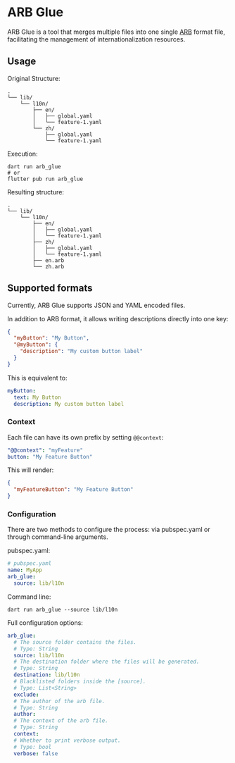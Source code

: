 # ARB Glue

ARB Glue is a tool that merges multiple files into one single [ARB] format file,
facilitating the management of internationalization resources.

## Usage

Original Structure:

```text
.
└── lib/
    └── l10n/
        ├── en/
        │   ├── global.yaml
        │   └── feature-1.yaml
        └── zh/
            ├── global.yaml
            └── feature-1.yaml
```

Execution:

```shell
dart run arb_glue
# or
flutter pub run arb_glue
```

Resulting structure:

```text
.
└── lib/
    └── l10n/
        ├── en/
        │   ├── global.yaml
        │   └── feature-1.yaml
        ├── zh/
        │   ├── global.yaml
        │   └── feature-1.yaml
        ├── en.arb
        └── zh.arb
```

## Supported formats

Currently, ARB Glue supports JSON and YAML encoded files.

In addition to ARB format, it allows writing descriptions directly into one key:

```json
{
  "myButton": "My Button",
  "@myButton": {
    "description": "My custom button label"
  }
}
```

This is equivalent to:

```yaml
myButton:
  text: My Button
  description: My custom button label
```

### Context

Each file can have its own prefix by setting `@@context`:

```yaml
"@@context": "myFeature"
button: "My Feature Button"
```

This will render:

```json
{
  "myFeatureButton": "My Feature Button"
}
```

### Configuration

There are two methods to configure the process:
via pubspec.yaml or through command-line arguments.

pubspec.yaml:

```yaml
# pubspec.yaml
name: MyApp
arb_glue:
  source: lib/l10n
```

Command line:

```shell
dart run arb_glue --source lib/l10n
```

Full configuration options:

```yaml
arb_glue:
  # The source folder contains the files.
  # Type: String
  source: lib/l10n
  # The destination folder where the files will be generated.
  # Type: String
  destination: lib/l10n
  # Blacklisted folders inside the [source].
  # Type: List<String>
  exclude:
  # The author of the arb file.
  # Type: String
  author:
  # The context of the arb file.
  # Type: String
  context:
  # Whether to print verbose output.
  # Type: bool
  verbose: false
```

[ARB]: https://github.com/google/app-resource-bundle/wiki/ApplicationResourceBundleSpecification
